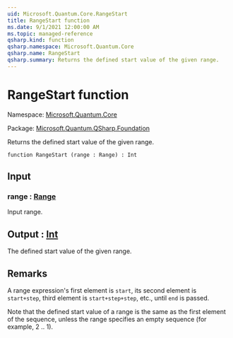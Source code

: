 ```yaml
---
uid: Microsoft.Quantum.Core.RangeStart
title: RangeStart function
ms.date: 9/1/2021 12:00:00 AM
ms.topic: managed-reference
qsharp.kind: function
qsharp.namespace: Microsoft.Quantum.Core
qsharp.name: RangeStart
qsharp.summary: Returns the defined start value of the given range.
---
```


# RangeStart function

Namespace: [Microsoft.Quantum.Core](xref:Microsoft.Quantum.Core)

Package: [Microsoft.Quantum.QSharp.Foundation](https://nuget.org/packages/Microsoft.Quantum.QSharp.Foundation)


Returns the defined start value of the given range.

```qsharp
function RangeStart (range : Range) : Int
```


## Input

### range : [Range](xref:microsoft.quantum.qsharp.valueliterals#range-literals)

Input range.



## Output : [Int](xref:microsoft.quantum.qsharp.valueliterals#int-literals)

The defined start value of the given range.

## Remarks

A range expression's first element is `start`,its second element is `start+step`, third element is `start+step+step`, etc.,until `end` is passed.Note that the defined start value of a range is the same as the first element of the sequence,unless the range specifies an empty sequence (for example, 2 .. 1).
